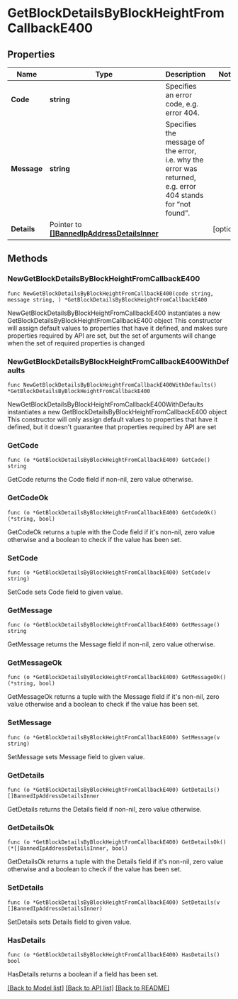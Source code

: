 # GetBlockDetailsByBlockHeightFromCallbackE400

## Properties

Name | Type | Description | Notes
------------ | ------------- | ------------- | -------------
**Code** | **string** | Specifies an error code, e.g. error 404. | 
**Message** | **string** | Specifies the message of the error, i.e. why the error was returned, e.g. error 404 stands for “not found”. | 
**Details** | Pointer to [**[]BannedIpAddressDetailsInner**](BannedIpAddressDetailsInner.md) |  | [optional] 

## Methods

### NewGetBlockDetailsByBlockHeightFromCallbackE400

`func NewGetBlockDetailsByBlockHeightFromCallbackE400(code string, message string, ) *GetBlockDetailsByBlockHeightFromCallbackE400`

NewGetBlockDetailsByBlockHeightFromCallbackE400 instantiates a new GetBlockDetailsByBlockHeightFromCallbackE400 object
This constructor will assign default values to properties that have it defined,
and makes sure properties required by API are set, but the set of arguments
will change when the set of required properties is changed

### NewGetBlockDetailsByBlockHeightFromCallbackE400WithDefaults

`func NewGetBlockDetailsByBlockHeightFromCallbackE400WithDefaults() *GetBlockDetailsByBlockHeightFromCallbackE400`

NewGetBlockDetailsByBlockHeightFromCallbackE400WithDefaults instantiates a new GetBlockDetailsByBlockHeightFromCallbackE400 object
This constructor will only assign default values to properties that have it defined,
but it doesn't guarantee that properties required by API are set

### GetCode

`func (o *GetBlockDetailsByBlockHeightFromCallbackE400) GetCode() string`

GetCode returns the Code field if non-nil, zero value otherwise.

### GetCodeOk

`func (o *GetBlockDetailsByBlockHeightFromCallbackE400) GetCodeOk() (*string, bool)`

GetCodeOk returns a tuple with the Code field if it's non-nil, zero value otherwise
and a boolean to check if the value has been set.

### SetCode

`func (o *GetBlockDetailsByBlockHeightFromCallbackE400) SetCode(v string)`

SetCode sets Code field to given value.


### GetMessage

`func (o *GetBlockDetailsByBlockHeightFromCallbackE400) GetMessage() string`

GetMessage returns the Message field if non-nil, zero value otherwise.

### GetMessageOk

`func (o *GetBlockDetailsByBlockHeightFromCallbackE400) GetMessageOk() (*string, bool)`

GetMessageOk returns a tuple with the Message field if it's non-nil, zero value otherwise
and a boolean to check if the value has been set.

### SetMessage

`func (o *GetBlockDetailsByBlockHeightFromCallbackE400) SetMessage(v string)`

SetMessage sets Message field to given value.


### GetDetails

`func (o *GetBlockDetailsByBlockHeightFromCallbackE400) GetDetails() []BannedIpAddressDetailsInner`

GetDetails returns the Details field if non-nil, zero value otherwise.

### GetDetailsOk

`func (o *GetBlockDetailsByBlockHeightFromCallbackE400) GetDetailsOk() (*[]BannedIpAddressDetailsInner, bool)`

GetDetailsOk returns a tuple with the Details field if it's non-nil, zero value otherwise
and a boolean to check if the value has been set.

### SetDetails

`func (o *GetBlockDetailsByBlockHeightFromCallbackE400) SetDetails(v []BannedIpAddressDetailsInner)`

SetDetails sets Details field to given value.

### HasDetails

`func (o *GetBlockDetailsByBlockHeightFromCallbackE400) HasDetails() bool`

HasDetails returns a boolean if a field has been set.


[[Back to Model list]](../README.md#documentation-for-models) [[Back to API list]](../README.md#documentation-for-api-endpoints) [[Back to README]](../README.md)


